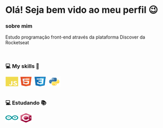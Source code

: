 # Olá! Seja bem vido ao meu perfil 😉

### sobre mim

Estudo programação front-end através da plataforma Discover da Rocketseat

<!--<a href="https://github.com/BatatinhasFitas">
<img height="150em" src="https://github-readme-stats.vercel.app/api?username=BatatinhasFitas&show_icons=true&theme=onedark&include_all_commits=true&count_private=true"/>
<img height="150em" src="https://github-readme-stats.vercel.app/api/top-langs/?username=BatatinhasFitas&layout=compact&langs_count=7&theme=onedark"/>-->

<div style="display: inline_block"><br>
  <h3>💻 My skills 🧠</h3>
  <img align="center" alt="Batata-Js" height="30" width="40" src="https://raw.githubusercontent.com/devicons/devicon/master/icons/javascript/javascript-plain.svg">
  <img align="center" alt="Batata-html" height="30" width="40" src="https://raw.githubusercontent.com/devicons/devicon/master/icons/html5/html5-original.svg">
  <img align="center" alt="Batata-css" height="30" width="40" src="https://raw.githubusercontent.com/devicons/devicon/master/icons/css3/css3-original.svg">
  <img align="center" alt="Batata-Py" height="30" width="40" src="https://raw.githubusercontent.com/devicons/devicon/master/icons/python/python-original.svg">
</div>
  
<div style="display: inline_block"><br>
  <h3>💻 Estudando 📚</h3>
  <img align="center" alt="Batata-Arduino"  height="30" width="40" src="https://github.com/devicons/devicon/blob/9f4f5cdb393299a81125eb5127929ea7bfe42889/icons/arduino/arduino-original.svg">
  <img align="center" alt="Batata-Cplusplus"  height="30" width="40" src="https://github.com/devicons/devicon/blob/9f4f5cdb393299a81125eb5127929ea7bfe42889/icons/cplusplus/cplusplus-original.svg">
</div>
